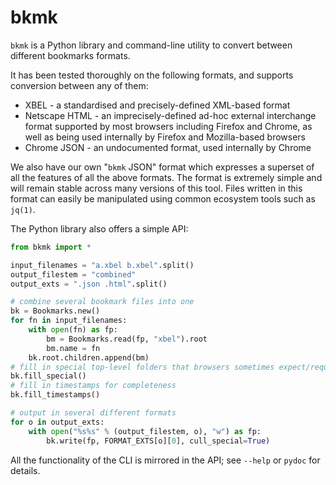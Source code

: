 # bkmk

`bkmk` is a Python library and command-line utility to convert between
different bookmarks formats.

It has been tested thoroughly on the following formats, and supports conversion
between any of them:

- XBEL - a standardised and precisely-defined XML-based format
- Netscape HTML - an imprecisely-defined ad-hoc external interchange format
  supported by most browsers including Firefox and Chrome, as well as being
  used internally by Firefox and Mozilla-based browsers
- Chrome JSON - an undocumented format, used internally by Chrome

We also have our own "`bkmk` JSON" format which expresses a superset of all the
features of all the above formats. The format is extremely simple and will
remain stable across many versions of this tool. Files written in this format
can easily be manipulated using common ecosystem tools such as `jq(1)`.

The Python library also offers a simple API:

```python
from bkmk import *

input_filenames = "a.xbel b.xbel".split()
output_filestem = "combined"
output_exts = ".json .html".split()

# combine several bookmark files into one
bk = Bookmarks.new()
for fn in input_filenames:
    with open(fn) as fp:
        bm = Bookmarks.read(fp, "xbel").root
        bm.name = fn
    bk.root.children.append(bm)
# fill in special top-level folders that browsers sometimes expect/require when importing
bk.fill_special()
# fill in timestamps for completeness
bk.fill_timestamps()

# output in several different formats
for o in output_exts:
    with open("%s%s" % (output_filestem, o), "w") as fp:
        bk.write(fp, FORMAT_EXTS[o][0], cull_special=True)
```

All the functionality of the CLI is mirrored in the API; see `--help` or
`pydoc` for details.
